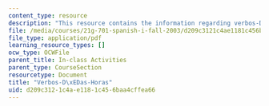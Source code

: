 ```yaml
---
content_type: resource
description: "This resource contains the information regarding verbos-D\xEDas-Horas."
file: /media/courses/21g-701-spanish-i-fall-2003/d209c3121c4ae1181c456baa4cffea66_MIT21G_701F03_5verbos.pdf
file_type: application/pdf
learning_resource_types: []
ocw_type: OCWFile
parent_title: In-class Activities
parent_type: CourseSection
resourcetype: Document
title: "Verbos-D\xEDas-Horas"
uid: d209c312-1c4a-e118-1c45-6baa4cffea66
---
```

